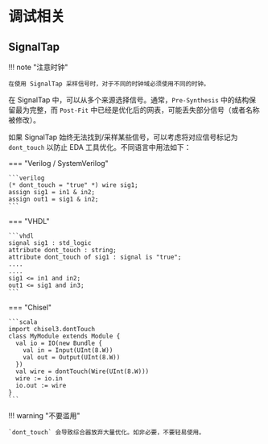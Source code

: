 # 调试相关

## SignalTap

!!! note "注意时钟"

    在使用 SignalTap 采样信号时，对于不同的时钟域必须使用不同的时钟。


在 SignalTap 中，可以从多个来源选择信号。通常，`Pre-Synthesis` 中的结构保留最为完整，而 `Post-Fit` 中已经是优化后的网表，可能丢失部分信号（或者名称被修改）。

如果 SignalTap 始终无法找到/采样某些信号，可以考虑将对应信号标记为 `dont_touch` 以防止 EDA 工具优化。不同语言中用法如下：

=== "Verilog / SystemVerilog"

    ```verilog
    (* dont_touch = "true" *) wire sig1;
    assign sig1 = in1 & in2;
    assign out1 = sig1 & in2;
    ```

=== "VHDL"

    ```vhdl
    signal sig1 : std_logic
    attribute dont_touch : string;
    attribute dont_touch of sig1 : signal is "true";
    ....
    ....
    sig1 <= in1 and in2;
    out1 <= sig1 and in3;
    ```

=== "Chisel"

    ```scala
    import chisel3.dontTouch
    class MyModule extends Module {
      val io = IO(new Bundle {
        val in = Input(UInt(8.W))
        val out = Output(UInt(8.W))
      })
      val wire = dontTouch(Wire(UInt(8.W)))
      wire := io.in
      io.out := wire
    }
    ```


!!! warning "不要滥用"

    `dont_touch` 会导致综合器放弃大量优化。如非必要，不要轻易使用。

